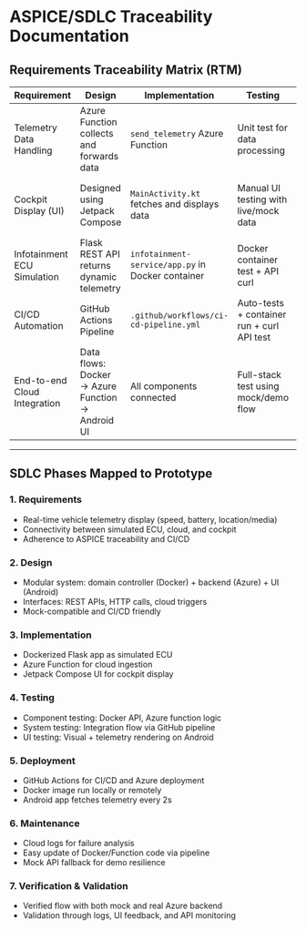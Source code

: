 # ASPICE/SDLC Traceability Documentation

## Requirements Traceability Matrix (RTM)

| **Requirement**              | **Design**                                       | **Implementation**                                | **Testing**                                | **Verification**                                |
| ---------------------------- | ------------------------------------------------ | ------------------------------------------------- | ------------------------------------------ | ----------------------------------------------- |
| Telemetry Data Handling      | Azure Function collects and forwards data        | `send_telemetry` Azure Function                   | Unit test for data processing              | Verified via Azure logs and Android integration |
| Cockpit Display (UI)         | Designed using Jetpack Compose                   | `MainActivity.kt` fetches and displays data       | Manual UI testing with live/mock data      | Verified with simulated data from API           |
| Infotainment ECU Simulation  | Flask REST API returns dynamic telemetry         | `infotainment-service/app.py` in Docker container | Docker container test + API curl           | Validated through Android integration           |
| CI/CD Automation             | GitHub Actions Pipeline                          | `.github/workflows/ci-cd-pipeline.yml`            | Auto-tests + container run + curl API test | Verified via CI/CD logs and actions             |
| End-to-end Cloud Integration | Data flows: Docker → Azure Function → Android UI | All components connected                          | Full-stack test using mock/demo flow       | Confirmed using mock + real Azure call tests    |

---

## SDLC Phases Mapped to Prototype

### 1. **Requirements**

- Real-time vehicle telemetry display (speed, battery, location/media)
- Connectivity between simulated ECU, cloud, and cockpit
- Adherence to ASPICE traceability and CI/CD

### 2. **Design**

- Modular system: domain controller (Docker) + backend (Azure) + UI (Android)
- Interfaces: REST APIs, HTTP calls, cloud triggers
- Mock-compatible and CI/CD friendly

### 3. **Implementation**

- Dockerized Flask app as simulated ECU
- Azure Function for cloud ingestion
- Jetpack Compose UI for cockpit display

### 4. **Testing**

- Component testing: Docker API, Azure function logic
- System testing: Integration flow via GitHub pipeline
- UI testing: Visual + telemetry rendering on Android

### 5. **Deployment**

- GitHub Actions for CI/CD and Azure deployment
- Docker image run locally or remotely
- Android app fetches telemetry every 2s

### 6. **Maintenance**

- Cloud logs for failure analysis
- Easy update of Docker/Function code via pipeline
- Mock API fallback for demo resilience

### 7. **Verification & Validation**

- Verified flow with both mock and real Azure backend
- Validation through logs, UI feedback, and API monitoring
